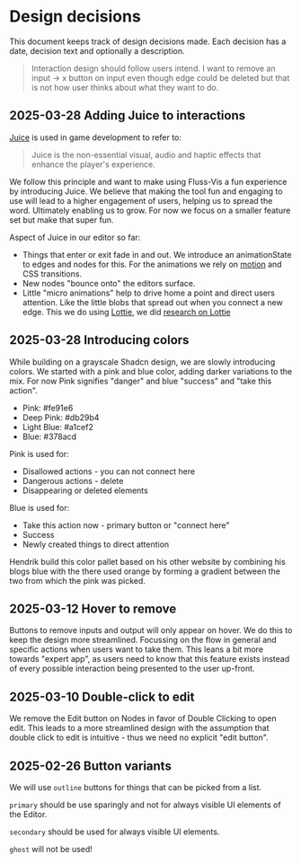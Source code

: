 # Design decisions

This document keeps track of design decisions made.
Each decision has a date, decision text and optionally a description.

>Interaction design should follow users intend. I want to remove an input -> x button on input even though edge could be deleted but that is not how user thinks about what they want to do.

## 2025-03-28 Adding Juice to interactions

[Juice](https://garden.bradwoods.io/notes/design/juice) is used in game development to refer to:

>Juice is the non-essential visual, audio and haptic effects that enhance the player's experience.

We follow this principle and want to make using Fluss-Vis a fun experience by introducing Juice. We believe that making the tool fun and engaging to use will lead to a higher engagement of users, helping us to spread the word. Ultimately enabling us to grow. For now we focus on a smaller feature set but make that super fun.

Aspect of Juice in our editor so far:

- Things that enter or exit fade in and out. We introduce an animationState to edges and nodes for this. For the animations we rely on [motion](https://motion.dev/) and CSS transitions.
- New nodes "bounce onto" the editors surface.
- Little "micro animations" help to drive home a point and direct users attention. Like the little blobs that spread out when you connect a new edge. This we do using [Lottie](https://lottiereact.com/), we did [research on Lottie](./research/micro-animations.md)

## 2025-03-28 Introducing colors

While building on a grayscale Shadcn design, we are slowly introducing colors. We started with a pink and blue color, adding darker variations to the mix. For now Pink signifies "danger" and blue "success" and "take this action".

- Pink: #fe91e6
- Deep Pink: #db29b4
- Light Blue: #a1cef2
- Blue: #378acd

Pink is used for:

- Disallowed actions - you can not connect here
- Dangerous actions - delete
- Disappearing or deleted elements

Blue is used for:

- Take this action now - primary button or "connect here"
- Success
- Newly created things to direct attention

Hendrik build this color pallet based on his other website by combining his blogs blue with the there used orange by forming a gradient between the two from which the pink was picked.

## 2025-03-12 Hover to remove

Buttons to remove inputs and output will only appear on hover. We do this to keep the design more streamlined. Focussing on the flow in general and specific actions when users want to take them.
This leans a bit more towards "expert app", as users need to know that this feature exists instead of every possible interaction being presented to the user up-front.

## 2025-03-10 Double-click to edit

We remove the Edit button on Nodes in favor of Double Clicking to open edit.
This leads to a more streamlined design with the assumption that double click to edit is intuitive - thus we need no explicit "edit button".

## 2025-02-26 Button variants

We will use `outline` buttons for things that can be picked from a list.

`primary` should be use sparingly and not for always visible UI elements of the Editor.

`secondary` should be used for always visible UI elements.

`ghost` will not be used!
